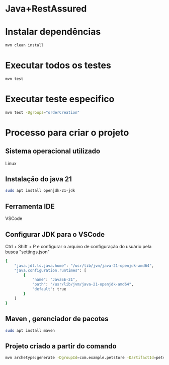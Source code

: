# Java+RestAssured

# Instalar dependências

```bash
mvn clean install
```

# Executar todos os testes

```bash
mvn test
```

# Executar teste especifico

```bash
mvn test -Dgroups="orderCreation"
```

# Processo para criar o projeto

## Sistema operacional utilizado

Linux

## Instalação do java 21

```bash
sudo apt install openjdk-21-jdk
```

## Ferramenta IDE

VSCode

## Configurar JDK para o VSCode

Ctrl + Shift + P e configurar o arquivo de configuração do usuário pela busca "settings.json"

```bash
{
    "java.jdt.ls.java.home": "/usr/lib/jvm/java-21-openjdk-amd64",
    "java.configuration.runtimes": [
        {
            "name": "JavaSE-21",
            "path": "/usr/lib/jvm/java-21-openjdk-amd64",
            "default": true
        }
    ]
}
```

## Maven , gerenciador de pacotes

```bash
sudo apt install maven
```

## Projeto criado a partir do comando

```bash
mvn archetype:generate -DgroupId=com.example.petstore -DartifactId=petstore-tests -DarchetypeArtifactId=maven-archetype-quickstart -DinteractiveMode=false
```
